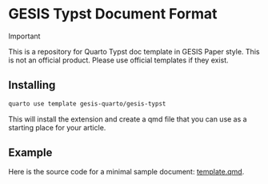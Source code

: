 # GESIS Typst Document Format

> [!IMPORTANT]
>This is a repository for Quarto Typst doc template in GESIS Paper style. This is not an official product. Please use official templates if they exist.

## Installing

```bash
quarto use template gesis-quarto/gesis-typst
```

This will install the extension and create a qmd file that you can use as a
starting place for your article. 

## Example

Here is the source code for a minimal sample document:
[template.qmd](template.qmd).

